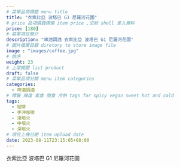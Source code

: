 ```yaml
---
# 菜單品項標題 menu title 
title: "衣索比亞 波塔巴 G1 尼羅河花園"
# price 品項價錢標價 item price ,交給 shell 差入資料
price: [180] 
# 菜單項目簡介 
description: "啤酒調酒 衣索比亞 波塔巴 G1 尼羅河花園"
# 圖片檔案目錄 diretory to store image file
image : "images/coffee.jpg"
# 排序
weight: 23 
# 上架開關 list product 
draft: false
# 菜單品項分類 menu item categories 
categories:
  - 啤酒調酒 
# 標籤 辣度 素食 甜食 冷熱 tags for spicy vegan sweet hot and cold 
tags:
  - 咖啡
  - 手沖咖啡 
  - 淺培火
  - 中培火
  - 深培火
# 項目上傳日期 item upload date 
date: 2023-08-11T23:15:05+08:00
---
```


 衣索比亞 波塔巴 G1 尼羅河花園
